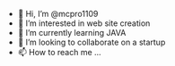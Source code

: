 - 👋 Hi, I’m @mcpro1109
- 👀 I’m interested in web site creation
- 🌱 I’m currently learning JAVA
- 💞️ I’m looking to collaborate on a startup
- 📫 How to reach me ...

<!---
mcpro1109/mcpro1109 is a ✨ special ✨ repository because its `README.md` (this file) appears on your GitHub profile.
You can click the Preview link to take a look at your changes.
--->
